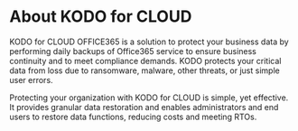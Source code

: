 # About KODO for CLOUD

KODO for CLOUD OFFICE365 is a solution to protect your business data by performing daily backups of Office365 service to ensure business continuity and to meet compliance demands. KODO protects your critical data from loss due to ransomware, malware, other threats, or just simple user errors.

Protecting your organization with KODO for CLOUD is simple, yet effective. It provides granular data restoration and enables administrators and end users to restore data functions, reducing costs and meeting RTOs.

